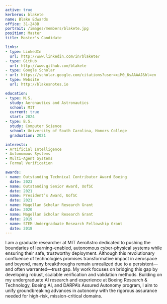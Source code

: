 ```yaml
---
active: true
kerberos: blakete
name: Blake Edwards
office: 31-248B
portrait: /images/members/blakete.jpg
position: Master
title: Master's Candidate

links:
- type: LinkedIn
  url: http://www.linkedin.com/in/blakete/
- type: GitHub
  url: http://www.github.com/blakete
- type: Google Scholar
- url: https://scholar.google.com/citations?user=xiM0_6sAAAAJ&hl=en
- type: Website
  url: http://blakesnotes.io

education:
- type: M.S.
  study: Aeronautics and Astronautics
  school: MIT
  current: true
  start: 2024
- type: B.S.
  study: Computer Science
  school: University of South Carolina, Honors College
  graduation: 2021

interests:
- Artificial Intelligence
- Autonomous Systems
- Multi-Agent Systems
- Formal Verification

awards:
- name: Outstanding Technical Contributor Award Boeing
  date: 2023
- name: Outstanding Senior Award, UofSC
  date: 2021
- name: President’s Award, UofSC
  date: 2021
- name: Magellan Scholar Research Grant
  date: 2020
- name: Magellan Scholar Research Grant
  date: 2019
- name: STEM Undergraduate Research Fellowship Grant
  date: 2018
--- 
```


I am a graduate researcher at MIT AeroAstro dedicated to pushing the boundaries of learning-enabled, autonomous cyber-physical systems while ensuring their safe, trustworthy deployment. Although this revolutionary confluence of technologies promises transformative impact in aerospace and beyond, many breakthroughs remain unrealized due to a persistent—and often warranted—trust gap. My work focuses on bridging this gap by developing robust, scalable verification and validation methods. Building on my undergraduate AI research and experience at Boeing Research & Technology, Boeing AI, and DARPA’s Assured Autonomy program, I aim to unify groundbreaking advances in autonomy with the rigorous assurance needed for high-risk, mission-critical domains.
